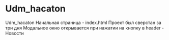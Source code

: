 # Udm_hacaton
Udm_hacaton
Начальная страница - index.html
Проект был сверстан за три дня
Модальное окно открывается при нажатии на кнопку в header - Новости

